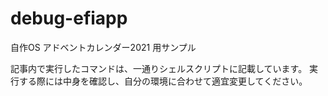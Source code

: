 # debug-efiapp
自作OS アドベントカレンダー2021 用サンプル

記事内で実行したコマンドは、一通りシェルスクリプトに記載しています。
実行する際には中身を確認し、自分の環境に合わせて適宜変更してください。

